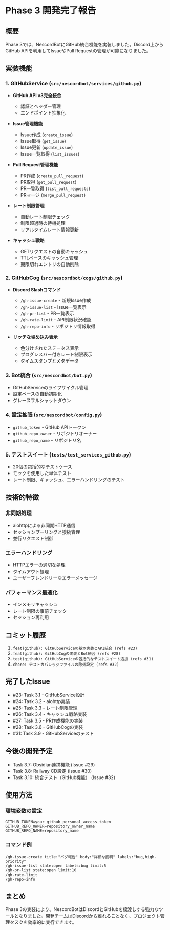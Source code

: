 # Phase 3 開発完了報告

## 概要
Phase 3では、NescordBotにGitHub統合機能を実装しました。Discord上からGitHub APIを利用してIssueやPull Requestの管理が可能になりました。

## 実装機能

### 1. GitHubService (`src/nescordbot/services/github.py`)
- **GitHub API v3完全統合**
  - 認証とヘッダー管理
  - エンドポイント抽象化

- **Issue管理機能**
  - Issue作成 (`create_issue`)
  - Issue取得 (`get_issue`)
  - Issue更新 (`update_issue`)
  - Issue一覧取得 (`list_issues`)

- **Pull Request管理機能**
  - PR作成 (`create_pull_request`)
  - PR取得 (`get_pull_request`)
  - PR一覧取得 (`list_pull_requests`)
  - PRマージ (`merge_pull_request`)

- **レート制限管理**
  - 自動レート制限チェック
  - 制限超過時の待機処理
  - リアルタイムレート情報更新

- **キャッシュ戦略**
  - GETリクエストの自動キャッシュ
  - TTLベースのキャッシュ管理
  - 期限切れエントリの自動削除

### 2. GitHubCog (`src/nescordbot/cogs/github.py`)
- **Discord Slashコマンド**
  - `/gh-issue-create` - 新規Issue作成
  - `/gh-issue-list` - Issue一覧表示
  - `/gh-pr-list` - PR一覧表示
  - `/gh-rate-limit` - API制限状況確認
  - `/gh-repo-info` - リポジトリ情報取得

- **リッチな埋め込み表示**
  - 色分けされたステータス表示
  - プログレスバー付きレート制限表示
  - タイムスタンプとメタデータ

### 3. Bot統合 (`src/nescordbot/bot.py`)
- GitHubServiceのライフサイクル管理
- 設定ベースの自動初期化
- グレースフルシャットダウン

### 4. 設定拡張 (`src/nescordbot/config.py`)
- `github_token` - GitHub APIトークン
- `github_repo_owner` - リポジトリオーナー
- `github_repo_name` - リポジトリ名

### 5. テストスイート (`tests/test_services_github.py`)
- 20個の包括的なテストケース
- モックを使用した単体テスト
- レート制限、キャッシュ、エラーハンドリングのテスト

## 技術的特徴

### 非同期処理
- aiohttpによる非同期HTTP通信
- セッションプーリングと接続管理
- 並行リクエスト制御

### エラーハンドリング
- HTTPエラーの適切な処理
- タイムアウト処理
- ユーザーフレンドリーなエラーメッセージ

### パフォーマンス最適化
- インメモリキャッシュ
- レート制限の事前チェック
- セッション再利用

## コミット履歴
1. `feat(github): GitHubServiceの基本実装とAPI統合 (refs #23)`
2. `feat(github): GitHubCogの実装とBot統合 (refs #28)`
3. `test(github): GitHubServiceの包括的なテストスイート追加 (refs #31)`
4. `chore: テストカバレッジファイルの除外設定 (refs #32)`

## 完了したIssue
- #23: Task 3.1 - GitHubService設計
- #24: Task 3.2 - aiohttp実装
- #25: Task 3.3 - レート制限管理
- #26: Task 3.4 - キャッシュ戦略実装
- #27: Task 3.5 - PR作成機能の実装
- #28: Task 3.6 - GitHubCogの実装
- #31: Task 3.9 - GitHubServiceのテスト

## 今後の開発予定
- Task 3.7: Obsidian連携機能 (Issue #29)
- Task 3.8: Railway CD設定 (Issue #30)
- Task 3.10: 統合テスト（GitHub機能） (Issue #32)

## 使用方法

### 環境変数の設定
```env
GITHUB_TOKEN=your_github_personal_access_token
GITHUB_REPO_OWNER=repository_owner_name
GITHUB_REPO_NAME=repository_name
```

### コマンド例
```
/gh-issue-create title:"バグ報告" body:"詳細な説明" labels:"bug,high-priority"
/gh-issue-list state:open labels:bug limit:5
/gh-pr-list state:open limit:10
/gh-rate-limit
/gh-repo-info
```

## まとめ
Phase 3の実装により、NescordBotはDiscordとGitHubを橋渡しする強力なツールとなりました。開発チームはDiscordから離れることなく、プロジェクト管理タスクを効率的に実行できます。

